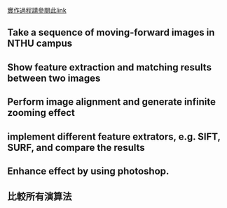 [實作過程請參閱此link ](https://colab.research.google.com/drive/1sn6nira08AclU3xzaY3CkKlx9yZMHLAt#scrollTo=R8teSbWVkDZ5)

## Take a sequence of moving-forward images in NTHU campus



## Show feature extraction and matching results between two images



## Perform image alignment and generate infinite zooming effect



## implement different feature extrators, e.g. SIFT, SURF, and compare the results



## Enhance effect by using photoshop. 



## 比較所有演算法
